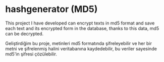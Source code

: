 # hashgenerator (MD5)
This project I have developed can encrypt texts in md5 format and save each text and its encrypted form in the database, thanks to this data, md5 can be decrypted.
</hr>

Geliştirdiğim bu proje, metinleri md5 formatında şifreleyebilir ve her bir metni ve şifrelenmiş halini veritabanına kaydedebilir, bu veriler sayesinde md5'in şifresi çözülebilir.
